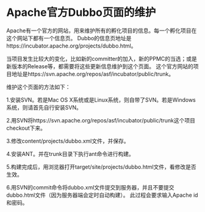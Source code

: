 # Apache官方Dubbo页面的维护

Apache有一个官方的网站，用来维护所有的孵化项目的信息。每一个孵化项目在这个网站下都有一个信息页。
Dubbo的信息页地址是https://incubator.apache.org/projects/dubbo.html。

当项目发生比较大的变化，比如新的committer的加入，新的PPMC的当选；或是新版本的Release等，都需要将这些更新信息维护到这个页面。
这个官方网站的项目地址是https://svn.apache.org/repos/asf/incubator/public/trunk。

维护这个页面的方法如下：

1.安装SVN。若是Mac OS X系统或是Linux系统，则自带了SVN。若是Windows系统，则请首先自行安装SVN。

2.用SVN将https://svn.apache.org/repos/asf/incubator/public/trunk这个项目checkout下来。

3.修改content/projects/dubbo.xml文件，并保存。

4.安装ANT。并在trunk目录下执行ant命令进行构建。

5.构建完成后，用浏览器打开target/site/projects/dubbo.html文件，看修改是否生效。

6.用SVN的commit命令将dubbo.xml文件提交到服务器，并且不要提交dubbo.html文件（因为服务器端会定时自动构建）。
此过程会要求输入Apache id和密码。